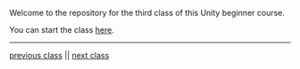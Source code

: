 

Welcome to the repository for the third class of this Unity beginner course.

You can start the class [here](Class3.md).


---

[previous class](https://github.com/Skydrag42/GCC_Unity_Forma_Class2/Class2.md.)
||
[next class](https://github.com/Skydrag42/GCC_Unity_Forma_Class4/Class4.md)